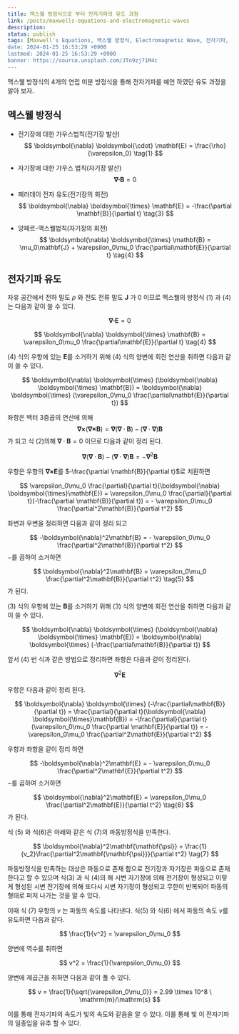 ```yaml
---
title: 맥스웰 방정식으로 부터 전자기파의 유도 과정
link: /posts/maxwells-equations-and-electromagnetic-waves
description: 
status: publish
tags: [Maxwell's Equations, 맥스웰 방정식, Electromagnetic Wave, 전자기파,  Electrician, 전기기사, ]
date: 2024-01-25 16:53:29 +0900
lastmod: 2024-01-25 16:53:29 +0900
banner: https://source.unsplash.com/JTn9zj71M4c
---
```


맥스웰 방정식의 4개의 연립 미분 방정식을 통해 전자기파를 예언 하였던 유도 과정을 알아 보자. 

## 멕스웰 방정식

* 전기장에 대한 가우스법칙(전기장 발산)
$$
\boldsymbol{\nabla} \boldsymbol{\cdot} \mathbf{E} = \frac{\rho}{\varepsilon_0} \tag{1}
$$
* 자기장에 대한 가우스 법칙(자기장 발산)
$$
\boldsymbol{\nabla} \boldsymbol{\cdot} \mathbf{B} = 0 \tag{2}
$$
* 페러데이 전자 유도(전기장의 회전)
$$
\boldsymbol{\nabla} \boldsymbol{\times} \mathbf{E} = -\frac{\partial \mathbf{B}}{\partial t} \tag{3}
$$

* 앙페르-맥스웰법칙(자기장의 회전)
$$
\boldsymbol{\nabla} \boldsymbol{\times} \mathbf{B} = \mu_0\mathbf{J} + \varepsilon_0\mu_0 \frac{\partial\mathbf{E}}{\partial t} \tag{4}
$$


## 전자기파 유도

자유 공간에서 전하 밀도 $\rho$ 와 전도 전류 밀도 $\mathbf{J}$ 가 $0$ 이므로 멕스웰의 방정식 $(1)$ 과 $(4)$는 다음과 같이 쓸 수 있다. 

$$
\boldsymbol{\nabla} \boldsymbol{\cdot} \mathbf{E} = 0 \tag{1}
$$

$$
\boldsymbol{\nabla} \boldsymbol{\times} \mathbf{B} = \varepsilon_0\mu_0 \frac{\partial\mathbf{E}}{\partial t} \tag{4}
$$

(4) 식의 우항에 있는  $\mathbf{E}$를 소거하기 위해 (4) 식의 양변에 회전 연산을 취하면 다음과 같이 쓸 수 있다. 

$$
\boldsymbol{\nabla} \boldsymbol{\times} (\boldsymbol{\nabla} \boldsymbol{\times} \mathbf{B}) = \boldsymbol{\nabla} \boldsymbol{\times} (\varepsilon_0\mu_0 \frac{\partial\mathbf{E}}{\partial t})
$$

좌항은 백터 3중곱의 연산에 의해 
$$
\boldsymbol{\nabla} \boldsymbol{\times} (\boldsymbol{\nabla} \boldsymbol{\times} \mathbf{B})  = \boldsymbol{\nabla}(\boldsymbol{\nabla} \cdot \mathbf{B}) - (\boldsymbol{\nabla} \cdot \boldsymbol{\nabla}) \mathbf{B}
$$
가 되고  식 (2)의해 $\boldsymbol{\nabla} \cdot \mathbf{B} = 0$ 이므로 다음과 같이 정리 된다. 

$$
\boldsymbol{\nabla}(\boldsymbol{\nabla} \cdot \mathbf{B}) - (\boldsymbol{\nabla} \cdot \boldsymbol{\nabla}) \mathbf{B}
 = -\boldsymbol{\nabla}^2  \mathbf{B}
$$

우항은 우항의 $\boldsymbol{\nabla} \boldsymbol{\times}\mathbf{E}$를  $-\frac{\partial \mathbf{B}}{\partial t}$로 치환하면 

$$
\varepsilon_0\mu_0 \frac{\partial}{\partial t}(\boldsymbol{\nabla} \boldsymbol{\times}\mathbf{E}) = 
\varepsilon_0\mu_0 \frac{\partial}{\partial t}(-\frac{\partial \mathbf{B}}{\partial t})  = - \varepsilon_0\mu_0 \frac{\partial^2\mathbf{B}}{\partial t^2} 
$$

좌변과 우변을 정리하면  다음과 같이 정리 되고 

$$
-\boldsymbol{\nabla}^2\mathbf{B}  = - \varepsilon_0\mu_0 \frac{\partial^2\mathbf{B}}{\partial t^2}
$$
$-$를 곱하여  소거하면 

$$
\boldsymbol{\nabla}^2\mathbf{B}  = \varepsilon_0\mu_0 \frac{\partial^2\mathbf{B}}{\partial t^2} \tag{5}
$$
가 된다. 

(3) 식의 우항에 있는  $\mathbf{B}$를 소거하기 위해 (3) 식의 양변에 회전 연산을 취하면 다음과 같이 쓸 수 있다. 

$$
\boldsymbol{\nabla} \boldsymbol{\times} (\boldsymbol{\nabla} \boldsymbol{\times} \mathbf{E}) = \boldsymbol{\nabla} \boldsymbol{\times} (-\frac{\partial\mathbf{B}}{\partial t})
$$

앞서 (4) 번 식과 같은 방법으로 정리하면 좌항은  다음과 같이 정리된다. 

$$
 \boldsymbol{\nabla}^2 \mathbf{E}
$$

우항은 다음과 같이 정리 된다. 

$$
\boldsymbol{\nabla} \boldsymbol{\times} (-\frac{\partial\mathbf{B}}{\partial t}) = 
\frac{\partial}{\partial t}(\boldsymbol{\nabla} \boldsymbol{\times}\mathbf{B}) = 
-\frac{\partial}{\partial t}(\varepsilon_0\mu_0 \frac{\partial \mathbf{E}}{\partial t})  = - \varepsilon_0\mu_0 \frac{\partial^2\mathbf{E}}{\partial t^2}
$$

우항과 좌항을 같이 정리 하면 

$$
-\boldsymbol{\nabla}^2\mathbf{E}  = - \varepsilon_0\mu_0 \frac{\partial^2\mathbf{E}}{\partial t^2}
$$
$-$를 곱하여  소거하면 

$$
\boldsymbol{\nabla}^2\mathbf{E}  = \varepsilon_0\mu_0 \frac{\partial^2\mathbf{E}}{\partial t^2}  \tag{6}
$$
가 된다. 

식 (5) 와 식(6)은 아래와 같은 식 (7)의 파동방정식을 만족한다. 

$$
\boldsymbol{\nabla}^2\mathbf{\mathbf{\psi}}  = \frac{1}{v_2}\frac{\partial^2\mathbf{\mathbf{\psi}}}{\partial t^2} \tag{7}
$$

파동방정식을 만족하는 대상은 파동으로 존재 함으로 전기장과 자기장은 파동으로 존재 한다고 할 수 있으며 식(3) 과 식 (4)의 해 시변 자기장에 의해 전기장이 형성되고 이렇게 형성된 시변 전기장에 의해 또다시 시변 자기장이 형성되고 무한이 반복되어 파동의 형태로 퍼저 나가는 것을 알 수 있다. 

이때 식 (7) 우항의 $v$ 는 파동의 속도를 나타낸다. 식(5) 와 식(6) 에서 파동의 속도 $v$를  유도하면 다음과 같다.

$$
\frac{1}{v^2} = \varepsilon_0\mu_0
$$

양변에 역수를 취하면

$$
v^2 = \frac{1}{\varepsilon_0\mu_0}
$$

양변에 제곱근을 취하면 다음과 같이 풀 수 있다. 

$$
v = \frac{1}{\sqrt{\varepsilon_0\mu_0}} = 2.99 \times 10^8 \  \mathrm{m}/\mathrm{s}
$$

이를 통해 전자기파의 속도가 빛의 속도와 같음을 알 수 있다. 이를 통해 빛 이 전자기파의 일종임을 유추 할 수 있다. 